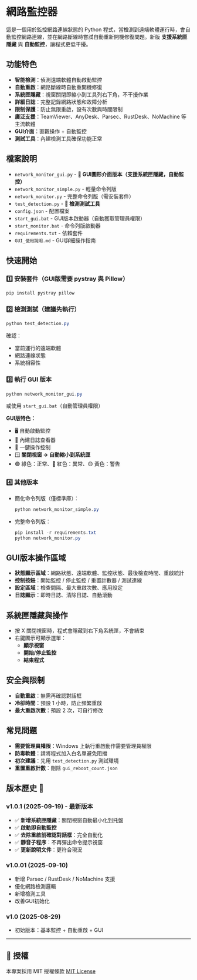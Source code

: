 # 網路監控器

這是一個用於監控網路連線狀態的 Python 程式，當檢測到遠端軟體運行時，會自動監控網路連線，並在網路斷線時嘗試自動重新開機修復問題。新版 **支援系統匣隱藏** 與 **自動監控**，讓程式更低干擾。

## 功能特色

- **智能檢測**：偵測遠端軟體自動啟動監控  
- **自動重啟**：網路斷線時自動重開機修復  
- **系統匣隱藏**：視窗關閉即縮小到工具列右下角，不干擾作業  
- **詳細日誌**：完整記錄網路狀態和故障分析  
- **限制保護**：防止無限重啟，設有次數與時間限制  
- **廣泛支援**：TeamViewer、AnyDesk、Parsec、RustDesk、NoMachine 等主流軟體  
- **GUI介面**：直觀操作 + 自動監控  
- **測試工具**：內建檢測工具確保功能正常  

## 檔案說明

- `network_monitor_gui.py` - **🌟 GUI圖形介面版本（支援系統匣隱藏，自動監控）**
- `network_monitor_simple.py` - 輕量命令列版
- `network_monitor.py` - 完整命令列版（需安裝套件）
- `test_detection.py` - **🧪 檢測測試工具**
- `config.json` - 配置檔案
- `start_gui.bat` - GUI版本啟動器（自動獲取管理員權限）
- `start_monitor.bat` - 命令列版啟動器
- `requirements.txt` - 依賴套件
- `GUI_使用說明.md` - GUI詳細操作指南  

## 快速開始

### 1️⃣ 安裝套件（GUI版需要 pystray 與 Pillow）

```powershell
pip install pystray pillow
```

### 2️⃣ 檢測測試（建議先執行）

```powershell
python test_detection.py
```

確認：
- 當前運行的遠端軟體
- 網路連線狀態
- 系統相容性  

### 3️⃣ 執行 GUI 版本

```powershell
python network_monitor_gui.py
```
或使用 `start_gui.bat`（自動管理員權限）

**GUI版特色：**
- 🖥️ 自動啟動監控
- 📝 內建日誌查看器
- 🔘 一鍵操作控制
- 🪟 **關閉視窗 → 自動縮小到系統匣**  
- 🟢 綠色：正常、🔴 紅色：異常、🟡 黃色：警告

### 4️⃣ 其他版本

- 簡化命令列版（僅標準庫）：
  ```powershell
  python network_monitor_simple.py
  ```
- 完整命令列版：
  ```powershell
  pip install -r requirements.txt
  python network_monitor.py
  ```

## GUI版本操作區域

- **狀態顯示區域**：網路狀態、遠端軟體、監控狀態、最後檢查時間、重啟統計
- **控制按鈕**：開始監控 / 停止監控 / 重置計數器 / 測試連線
- **設定區域**：檢查間隔、最大重啟次數、應用設定
- **日誌顯示**：即時日誌、清除日誌、自動滾動

## 系統匣隱藏與操作

- 按 X 關閉視窗時，程式會隱藏到右下角系統匣，不會結束  
- 右鍵圖示可顯示選單：
  - **顯示視窗**
  - **開始/停止監控**
  - **結束程式**

## 安全與限制

- **自動重啟**：無需再確認對話框  
- **冷卻時間**：預設 1 小時，防止頻繁重啟  
- **最大重啟次數**：預設 2 次，可自行修改  

## 常見問題

- **需要管理員權限**：Windows 上執行重啟動作需要管理員權限  
- **防毒軟體**：請將程式加入白名單避免阻擋  
- **初次建議**：先用 `test_detection.py` 測試環境  
- **重置重啟計數**：刪除 `gui_reboot_count.json`  

## 版本歷史 📅

### v1.0.1 (2025-09-19) - 最新版本
- ✅ **新增系統匣隱藏**：關閉視窗自動最小化到托盤  
- ✅ **啟動即自動監控**  
- ✅ **去除重啟前確認對話框**：完全自動化  
- ✅ **靜音子程序**：不再彈出命令提示視窗  
- ✅ **更新說明文件**：更符合現況  

### v1.0.01 (2025-09-10)
- 新增 Parsec / RustDesk / NoMachine 支援
- 優化網路檢測邏輯
- 新增檢測工具
- 改善GUI初始化

### v1.0 (2025-08-29)
- 初始版本：基本監控 + 自動重啟 + GUI  

---

## 📄 授權

本專案採用 MIT 授權條款 [MIT License](https://github.com/kuroneko11375/NetworkMonitor/blob/main/LICENSE)
